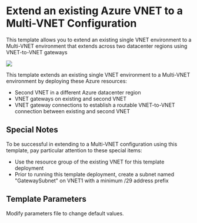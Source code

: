 # Extend an existing Azure VNET to a Multi-VNET Configuration

This template allows you to extend an existing single VNET environment to a Multi-VNET environment that extends across two datacenter regions using VNET-to-VNET gateways

<a href="https://portal.azure.com/#create/Microsoft.Template/uri/https%3A%2F%2Fraw.githubusercontent.com%2Frobotechredmond%2Fextend-vnet-to-multi-vnet%2Fmaster%2Fazuredeploy.json" target="_blank">
    <img src="http://azuredeploy.net/deploybutton.png"/>
</a>

This template extends an existing single VNET environment to a Multi-VNET environment by deploying these Azure resources:

+ Second VNET in a different Azure datacenter region
+ VNET gateways on existing and second VNET
+ VNET gateway connections to establish a routable VNET-to-VNET connection between existing and second VNET 

## Special Notes

To be successful in extending to a Multi-VNET configuration using this template, pay particular attention to these special items:

+ Use the resource group of the existing VNET for this template deployment
+ Prior to running this template deployment, create a subnet named "GatewaySubnet" on VNET1 with a minimum /29 address prefix

## Template Parameters

Modify parameters file to change default values.